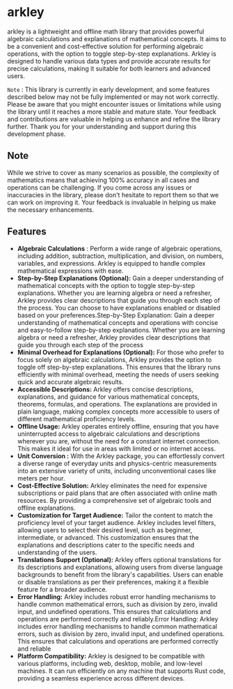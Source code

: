 # arkley

arkley is a lightweight and offline math library that provides powerful algebraic calculations and explanations of mathematical concepts. It aims to be a convenient and cost-effective solution for performing algebraic operations, with the option to toggle step-by-step explanations. Arkley is designed to handle various data types and provide accurate results for precise calculations, making it suitable for both learners and advanced users.

`Note` : This library is currently in early development, and some features described below may not be fully implemented or may not work correctly. Please be aware that you might encounter issues or limitations while using the library until it reaches a more stable and mature state. Your feedback and contributions are valuable in helping us enhance and refine the library further. Thank you for your understanding and support during this development phase.

## Note

While we strive to cover as many scenarios as possible, the complexity of mathematics means that achieving 100% accuracy in all cases and operations can be challenging. If you come across any issues or inaccuracies in the library, please don't hesitate to report them so that we can work on improving it. Your feedback is invaluable in helping us make the necessary enhancements.

## Features

* **Algebraic Calculations** : Perform a wide range of algebraic operations, including addition, subtraction, multiplication, and division, on numbers, variables, and expressions. Arkley is equipped to handle complex mathematical expressions with ease.
* **Step-by-Step Explanations  (Optional):** Gain a deeper understanding of mathematical concepts with the option to toggle step-by-step explanations. Whether you are learning algebra or need a refresher, Arkley provides clear descriptions that guide you through each step of the process. You can choose to have explanations enabled or disabled based on your preferences.Step-by-Step Explanation: Gain a deeper understanding of mathematical concepts and operations with concise and easy-to-follow step-by-step explanations. Whether you are learning algebra or need a refresher, Arkley provides clear descriptions that guide you through each step of the process
* **Minimal Overhead for Explanations (Optional):** For those who prefer to focus solely on algebraic calculations, Arkley provides the option to toggle off step-by-step explanations. This ensures that the library runs efficiently with minimal overhead, meeting the needs of users seeking quick and accurate algebraic results.
* **Accessible Descriptions:** Arkley offers concise descriptions, explanations, and guidance for various mathematical concepts, theorems, formulas, and operations. The explanations are provided in plain language, making complex concepts more accessible to users of different mathematical proficiency levels.
* **Offline Usage:** Arkley operates entirely offline, ensuring that you have uninterrupted access to algebraic calculations and descriptions wherever you are, without the need for a constant internet connection. This makes it ideal for use in areas with limited or no internet access.
* **Unit Conversion :**  With the Arkley package, you can effortlessly convert a diverse range of everyday units and physics-centric measurements into an extensive variety of units, including unconventional cases like meters per hour.
* **Cost-Effective Solution:** Arkley eliminates the need for expensive subscriptions or paid plans that are often associated with online math resources. By providing a comprehensive set of algebraic tools and offline explanations.
* **Customization for Target Audience:** Tailor the content to match the proficiency level of your target audience. Arkley includes level filters, allowing users to select their desired level, such as beginner, intermediate, or advanced. This customization ensures that the explanations and descriptions cater to the specific needs and understanding of the users.
* **Translations Support (Optional):** Arkley offers optional translations for its descriptions and explanations, allowing users from diverse language backgrounds to benefit from the library's capabilities. Users can enable or disable translations as per their preferences, making it a flexible feature for a broader audience.
* **Error Handling:** Arkley includes robust error handling mechanisms to handle common mathematical errors, such as division by zero, invalid input, and undefined operations. This ensures that calculations and operations are performed correctly and reliably.Error Handling: Arkley includes error handling mechanisms to handle common mathematical errors, such as division by zero, invalid input, and undefined operations. This ensures that calculations and operations are performed correctly and reliable
* **Platform Compatibility:** Arkley is designed to be compatible with various platforms, including web, desktop, mobile, and low-level machines. It can run efficiently on any machine that supports Rust code, providing a seamless experience across different devices.
